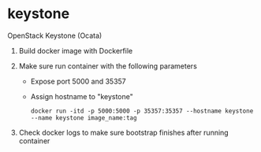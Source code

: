 # keystone
OpenStack Keystone (Ocata)

1. Build docker image with Dockerfile

2. Make sure run container with the following parameters
      - Expose port 5000 and 35357
      - Assign hostname to "keystone"

            docker run -itd -p 5000:5000 -p 35357:35357 --hostname keystone --name keystone image_name:tag

3. Check docker logs to make sure bootstrap finishes after running container
